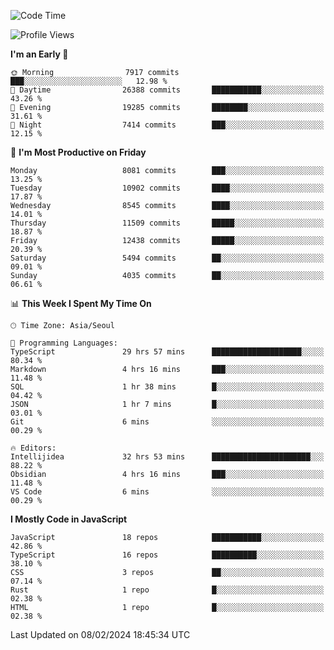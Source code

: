 <!--START_SECTION:waka-->
![Code Time](http://img.shields.io/badge/Code%20Time-5%2C632%20hrs%2026%20mins-blue)

![Profile Views](http://img.shields.io/badge/Profile%20Views-0-blue)

**I'm an Early 🐤** 

```text
🌞 Morning                7917 commits        ███░░░░░░░░░░░░░░░░░░░░░░   12.98 % 
🌆 Daytime                26388 commits       ███████████░░░░░░░░░░░░░░   43.26 % 
🌃 Evening                19285 commits       ████████░░░░░░░░░░░░░░░░░   31.61 % 
🌙 Night                  7414 commits        ███░░░░░░░░░░░░░░░░░░░░░░   12.15 % 
```
📅 **I'm Most Productive on Friday** 

```text
Monday                   8081 commits        ███░░░░░░░░░░░░░░░░░░░░░░   13.25 % 
Tuesday                  10902 commits       ████░░░░░░░░░░░░░░░░░░░░░   17.87 % 
Wednesday                8545 commits        ████░░░░░░░░░░░░░░░░░░░░░   14.01 % 
Thursday                 11509 commits       █████░░░░░░░░░░░░░░░░░░░░   18.87 % 
Friday                   12438 commits       █████░░░░░░░░░░░░░░░░░░░░   20.39 % 
Saturday                 5494 commits        ██░░░░░░░░░░░░░░░░░░░░░░░   09.01 % 
Sunday                   4035 commits        ██░░░░░░░░░░░░░░░░░░░░░░░   06.61 % 
```


📊 **This Week I Spent My Time On** 

```text
🕑︎ Time Zone: Asia/Seoul

💬 Programming Languages: 
TypeScript               29 hrs 57 mins      ████████████████████░░░░░   80.34 % 
Markdown                 4 hrs 16 mins       ███░░░░░░░░░░░░░░░░░░░░░░   11.48 % 
SQL                      1 hr 38 mins        █░░░░░░░░░░░░░░░░░░░░░░░░   04.42 % 
JSON                     1 hr 7 mins         █░░░░░░░░░░░░░░░░░░░░░░░░   03.01 % 
Git                      6 mins              ░░░░░░░░░░░░░░░░░░░░░░░░░   00.29 % 

🔥 Editors: 
Intellijidea             32 hrs 53 mins      ██████████████████████░░░   88.22 % 
Obsidian                 4 hrs 16 mins       ███░░░░░░░░░░░░░░░░░░░░░░   11.48 % 
VS Code                  6 mins              ░░░░░░░░░░░░░░░░░░░░░░░░░   00.29 % 
```

**I Mostly Code in JavaScript** 

```text
JavaScript               18 repos            ███████████░░░░░░░░░░░░░░   42.86 % 
TypeScript               16 repos            ██████████░░░░░░░░░░░░░░░   38.10 % 
CSS                      3 repos             ██░░░░░░░░░░░░░░░░░░░░░░░   07.14 % 
Rust                     1 repo              █░░░░░░░░░░░░░░░░░░░░░░░░   02.38 % 
HTML                     1 repo              █░░░░░░░░░░░░░░░░░░░░░░░░   02.38 % 
```




 Last Updated on 08/02/2024 18:45:34 UTC
<!--END_SECTION:waka-->
